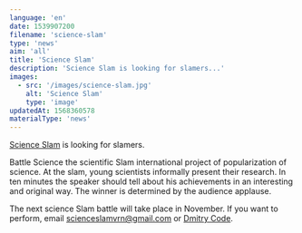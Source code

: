 ```yaml
---
language: 'en'
date: 1539907200
filename: 'science-slam'
type: 'news'
aim: 'all'
title: 'Science Slam'
description: 'Science Slam is looking for slamers...'
images:
  - src: '/images/science-slam.jpg'
    alt: 'Science Slam'
    type: 'image'
updatedAt: 1568360578
materialType: 'news'
---
```

[Science Slam](https://vk.com/science_slam_vrn) is looking for slamers.

Battle Science the scientific Slam international project of popularization of science. At the slam, young scientists informally present their research. In ten minutes the speaker should tell about his achievements in an interesting and original way. The winner is determined by the audience applause.

The next science Slam battle will take place in November. If you want to perform, email [scienceslamvrn@gmail.com](mailto:scienceslamvrn@gmail.com) or [Dmitry Code](https://vk.com/dkoyuda).
